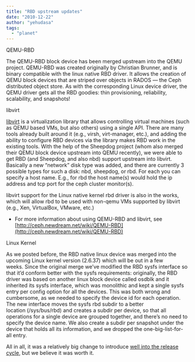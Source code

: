 ```yaml
---
title: "RBD upstream updates"
date: "2010-12-22"
author: "yehudasa"
tags: 
  - "planet"
---
```


QEMU-RBD

The QEMU-RBD block device has been merged upstream into the QEMU project. QEMU-RBD was created originally by Christian Brunner, and is binary compatible with the linux native RBD driver. It allows the creation of QEMU block devices that are striped over objects in RADOS — the Ceph distributed object store. As with the corresponding Linux device driver, the QEMU driver gets all the RBD goodies: thin provisioning, reliability, scalability, and snapshots!

libvirt

[libvirt](http://libvirt.org "libvirt") is a virtualization library that allows controlling virtual machines (such as QEMU based VMs, but also others) using a single API. There are many tools already built around it (e.g., virsh, virt-manager, etc.), and adding the ability to configure RBD devices via the library makes RBD work in the existing tools. With the help of the Sheepdog project (whom also merged their QEMU block device upstream into QEMU recently), we were able to get RBD (and Sheepdog, and also nbd) support upstream into libvirt. Basically a new “network” disk type was added, and there are currently 3 possible types for such a disk: nbd, sheepdog, or rbd. For each you can specify a host name. E.g., for rbd the host name(s) would hold the ip address and tcp port for the ceph cluster monitor(s).

libvirt support for the Linux native kernel rbd driver is also in the works, which will allow rbd to be used with non-qemu VMs supported by libvirt (e.g., Xen, VirtualBox, VMware, etc.)

- For more information about using QEMU-RBD and libvirt, see [http://ceph.newdream.net/wiki/QEMU-RBD](http://ceph.newdream.net/wiki/QEMU-RBD)

Linux Kernel

As we posted before, the RBD native linux device was merged into the upcoming Linux kernel version (2.6.37) which will be out in a few weeks. Since the original merge we’ve modified the RBD sysfs interface so that it’d conform better with the sysfs requirements: originally, the RBD driver was based on another linux block device called osdblk and it inherited its sysfs interface, which was monolithic and kept a single sysfs entry per config option for all the devices. This was both wrong and cumbersome, as we needed to specify the device id for each operation. The new interface moves the sysfs rbd subdir to a better location (/sys/bus/rbd) and creates a subdir per device, so that all operations for a single device are grouped together, and there’s no need to specify the device name. We also create a subdir per snapshot under the device that holds all its information, and we dropped the one-big-list-for-all entry.

All in all, it was a relatively big change to introduce [well into the release cycle](http://lwn.net/Articles/418963/ "well into the release cycle"), but we believe it was worth it.

